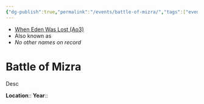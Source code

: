 ```yaml
---
{"dg-publish":true,"permalink":"/events/battle-of-mizra/","tags":["event","battle","unfinished"],"noteIcon":"saber1"}
---
```


- [When Eden Was Lost (Ao3)](https://archiveofourown.org/works/19334440)
- Also known as
- *No other names on record*
# Battle of Mizra

Desc

**Location**:: 
**Year**:: 